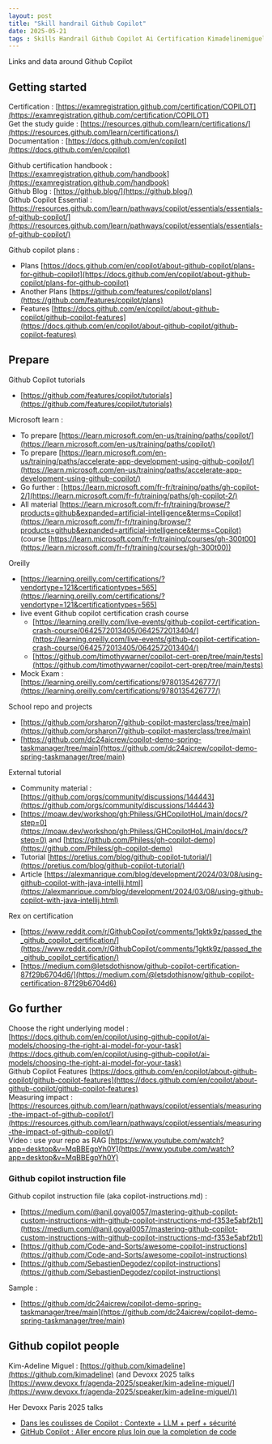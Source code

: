 ```yaml
---
layout: post
title: "Skill handrail Github Copilot"
date: 2025-05-21
tags : Skills Handrail Github Copilot Ai Certification Kimadelinemiguel instructionfile
---
```


Links and data around Github Copilot

## Getting started

Certification : [https://examregistration.github.com/certification/COPILOT](https://examregistration.github.com/certification/COPILOT)      
Get the study guide : [https://resources.github.com/learn/certifications/](https://resources.github.com/learn/certifications/)      
Documentation : [https://docs.github.com/en/copilot](https://docs.github.com/en/copilot)       

Github certification handbook : [https://examregistration.github.com/handbook](https://examregistration.github.com/handbook)       
Github Blog : [https://github.blog/](https://github.blog/)      
Github Copilot Essential : [https://resources.github.com/learn/pathways/copilot/essentials/essentials-of-github-copilot/](https://resources.github.com/learn/pathways/copilot/essentials/essentials-of-github-copilot/)       

Github copilot plans : 
* Plans [https://docs.github.com/en/copilot/about-github-copilot/plans-for-github-copilot](https://docs.github.com/en/copilot/about-github-copilot/plans-for-github-copilot)
* Another Plans [https://github.com/features/copilot/plans](https://github.com/features/copilot/plans)         
* Features [https://docs.github.com/en/copilot/about-github-copilot/github-copilot-features](https://docs.github.com/en/copilot/about-github-copilot/github-copilot-features)          


## Prepare

Github Copilot tutorials    
* [https://github.com/features/copilot/tutorials](https://github.com/features/copilot/tutorials)    

Microsoft learn :  
* To prepare [https://learn.microsoft.com/en-us/training/paths/copilot/](https://learn.microsoft.com/en-us/training/paths/copilot/)    
* To prepare [https://learn.microsoft.com/en-us/training/paths/accelerate-app-development-using-github-copilot/](https://learn.microsoft.com/en-us/training/paths/accelerate-app-development-using-github-copilot/)     
* Go further : [https://learn.microsoft.com/fr-fr/training/paths/gh-copilot-2/](https://learn.microsoft.com/fr-fr/training/paths/gh-copilot-2/)     
* All material [https://learn.microsoft.com/fr-fr/training/browse/?products=github&expanded=artificial-intelligence&terms=Copilot](https://learn.microsoft.com/fr-fr/training/browse/?products=github&expanded=artificial-intelligence&terms=Copilot)    
(course [https://learn.microsoft.com/fr-fr/training/courses/gh-300t00](https://learn.microsoft.com/fr-fr/training/courses/gh-300t00))    

Oreilly       
* [https://learning.oreilly.com/certifications/?vendortype=121&certificationtypes=565](https://learning.oreilly.com/certifications/?vendortype=121&certificationtypes=565)  
* live event Github copilot certification crash course      
   * [https://learning.oreilly.com/live-events/github-copilot-certification-crash-course/0642572013405/0642572013404/](https://learning.oreilly.com/live-events/github-copilot-certification-crash-course/0642572013405/0642572013404/)        
   * [https://github.com/timothywarner/copilot-cert-prep/tree/main/tests](https://github.com/timothywarner/copilot-cert-prep/tree/main/tests)          
* Mock Exam : [https://learning.oreilly.com/certifications/9780135426777/](https://learning.oreilly.com/certifications/9780135426777/) 

School repo and projects        
* [https://github.com/orsharon7/github-copilot-masterclass/tree/main](https://github.com/orsharon7/github-copilot-masterclass/tree/main)       
* [https://github.com/dc24aicrew/copilot-demo-spring-taskmanager/tree/main](https://github.com/dc24aicrew/copilot-demo-spring-taskmanager/tree/main)         


External tutorial    
* Community material : [https://github.com/orgs/community/discussions/144443](https://github.com/orgs/community/discussions/144443)           
* [https://moaw.dev/workshop/gh:Philess/GHCopilotHoL/main/docs/?step=0](https://moaw.dev/workshop/gh:Philess/GHCopilotHoL/main/docs/?step=0) and [https://github.com/Philess/gh-copilot-demo](https://github.com/Philess/gh-copilot-demo)  
* Tutorial [https://pretius.com/blog/github-copilot-tutorial/](https://pretius.com/blog/github-copilot-tutorial/)      
* Article [https://alexmanrique.com/blog/development/2024/03/08/using-github-copilot-with-java-intellij.html](https://alexmanrique.com/blog/development/2024/03/08/using-github-copilot-with-java-intellij.html)

Rex on certification      
* [https://www.reddit.com/r/GithubCopilot/comments/1gktk9z/passed_the_github_copilot_certification/](https://www.reddit.com/r/GithubCopilot/comments/1gktk9z/passed_the_github_copilot_certification/)      
* [https://medium.com@letsdothisnow/github-copilot-certification-87f29b6704d6/](https://medium.com/@letsdothisnow/github-copilot-certification-87f29b6704d6)   


## Go further     

Choose the right underlying model : [https://docs.github.com/en/copilot/using-github-copilot/ai-models/choosing-the-right-ai-model-for-your-task](https://docs.github.com/en/copilot/using-github-copilot/ai-models/choosing-the-right-ai-model-for-your-task)      
Github Copilot Features [https://docs.github.com/en/copilot/about-github-copilot/github-copilot-features](https://docs.github.com/en/copilot/about-github-copilot/github-copilot-features)       
Measuring impact : [https://resources.github.com/learn/pathways/copilot/essentials/measuring-the-impact-of-github-copilot/](https://resources.github.com/learn/pathways/copilot/essentials/measuring-the-impact-of-github-copilot/)      
Video : use your repo as RAG [https://www.youtube.com/watch?app=desktop&v=MqBBEgpYh0Y](https://www.youtube.com/watch?app=desktop&v=MqBBEgpYh0Y)       

### Github copilot instruction file

Github copilot instruction file (aka copilot-instructions.md) :       
* [https://medium.com/@anil.goyal0057/mastering-github-copilot-custom-instructions-with-github-copilot-instructions-md-f353e5abf2b1](https://medium.com/@anil.goyal0057/mastering-github-copilot-custom-instructions-with-github-copilot-instructions-md-f353e5abf2b1)         
* [https://github.com/Code-and-Sorts/awesome-copilot-instructions](https://github.com/Code-and-Sorts/awesome-copilot-instructions)       
* [https://github.com/SebastienDegodez/copilot-instructions](https://github.com/SebastienDegodez/copilot-instructions)        

Sample :        
* [https://github.com/dc24aicrew/copilot-demo-spring-taskmanager/tree/main](https://github.com/dc24aicrew/copilot-demo-spring-taskmanager/tree/main)        

## Github copilot people     

Kim-Adeline Miguel : [https://github.com/kimadeline](https://github.com/kimadeline) (and Devoxx 2025 talks [https://www.devoxx.fr/agenda-2025/speaker/kim-adeline-miguel/](https://www.devoxx.fr/agenda-2025/speaker/kim-adeline-miguel/))    

Her Devoxx Paris 2025 talks 
* [Dans les coulisses de Copilot : Contexte + LLM + perf + sécurité](https://www.youtube.com/watch?v=-oyZsPCpK-Q&list=PLTbQvx84FrAQLPD28KiNKGJrDo5MeKxfI&index=46)       
* [GitHub Copilot : Aller encore plus loin que la completion de code](https://www.youtube.com/watch?v=9kE9JWW2Y1k&list=PLTbQvx84FrAQLPD28KiNKGJrDo5MeKxfI&index=109)         



